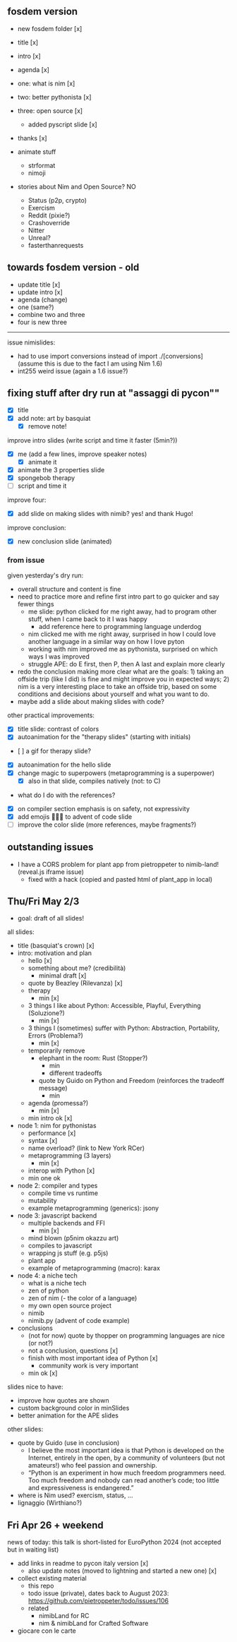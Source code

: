 ## fosdem version

- new fosdem folder [x]
- title [x]
- intro [x]
- agenda [x]
- one: what is nim [x]
- two: better pythonista [x]
- three: open source [x]
  - added pyscript slide [x]
- thanks [x]
- animate stuff
  - strformat
  - nimoji

- stories about Nim and Open Source? NO
  - Status (p2p, crypto)
  - Exercism
  - Reddit (pixie?)
  - Crashoverride
  - Nitter
  - Unreal?
  - fasterthanrequests

## towards fosdem version - old

- update title [x]
- update intro [x]
- agenda (change)
- one (same?)
- combine two and three
- four is new three


----

issue nimislides:
- had to use import conversions instead of import ./[conversions]
  (assume this is due to the fact I am using Nim 1.6)
- int255 weird issue (again a 1.6 issue?)

## fixing stuff after dry run at "assaggi di pycon""

- [x] title
- [x] add note: art by basquiat
  - [x] remove note!

improve intro slides (write script and time it faster (5min?))
- [x] me (add a few lines, improve speaker notes)
  - [x] animate it
- [x] animate the 3 properties slide
- [x] spongebob therapy
- [ ] script and time it

improve four:
- [x] add slide on making slides with nimib? yes! and thank Hugo!

improve conclusion:
- [x] new conclusion slide (animated)

### from issue

given yesterday's dry run:
- overall structure and content is fine
- need to practice more and refine first intro part to go quicker and say fewer things
  - me slide: python clicked for me right away, had to program other stuff, when I came back to it I was happy
    - add reference here to programming language underdog 
  - nim clicked me with me right away, surprised in how I could love another language in a similar way on how I love pyton
  - working with nim improved me as pythonista, surprised on which ways I was improved
  - struggle APE: do E first, then P, then A last and explain more clearly
- redo the conclusion making more clear what are the goals: 1) taking an offside trip (like I did) is fine and might improve you in expected ways; 2) nim is a very interesting place to take an offside trip, based on some conditions and decisions about yourself and what you want to do.
- maybe add a slide about making slides with code?

other practical improvements:
- [x] title slide: contrast of colors
- [x] autoanimation for the "therapy slides" (starting with initials)
- [ ] a gif for therapy slide?
- [x] autoanimation for the hello slide
- [x] change magic to superpowers (metaprogramming is a superpower)
  - [x] also in that slide, compiles natively (not: to C)
- what do I do with the references? 
- [x] on compiler section emphasis is on safety, not expressivity
- [x] add emojis 🎄👨‍💻 to advent of code slide
- [ ] improve the color slide (more references, maybe fragments?)

## outstanding issues

- I have a CORS problem for plant app from pietroppeter to nimib-land! (reveal.js iframe issue)
  - fixed with a hack (copied and pasted html of plant_app in local)

## Thu/Fri May 2/3

- goal: draft of all slides!

all slides:

- title (basquiat's crown) [x]
- intro: motivation and plan
  - hello [x]
  - something about me? (credibilità)
    - minimal draft [x]
  - quote by Beazley (Rilevanza) [x]
  - therapy
    - min [x]
  - 3 things I like about Python: Accessible, Playful, Everything (Soluzione?)
    - min [x]
  - 3 things I (sometimes) suffer with Python: Abstraction, Portability, Errors (Problema?)
    - min [x]
  - temporarily remove
    - elephant in the room: Rust (Stopper?)
      - min 
      - different tradeoffs
    - quote by Guido on Python and Freedom (reinforces the tradeoff message)
      - min
  - agenda (promessa?)
    - min [x]
  - min intro ok [x]
- node 1: nim for pythonistas
  - performance [x]
  - syntax [x]
  - name overload? (link to New York RCer)
  - metaprogramming (3 layers)
    - min [x] 
  - interop with Python [x]
  - min one ok
- node 2: compiler and types
  - compile time vs runtime
  - mutability
  - example metaprogramming (generics): jsony
- node 3: javascript backend
  - multiple backends and FFI
    - min [x]
  - mind blown (p5nim okazzu art)
  - compiles to javascript
  - wrapping js stuff (e.g. p5js)
  - plant app
  - example of metaprogramming (macro): karax
- node 4: a niche tech
  - what is a niche tech
  - zen of python
  - zen of nim
  (- the color of a language)
  - my own open source project
  - nimib
  - nimib.py (advent of code example)
- conclusions
  - (not for now) quote by thopper on programming languages are nice (or not?)
  - not a conclusion, questions [x]
  - finish with most important idea of Python [x]
    - community work is very important
  - min ok [x]

slides nice to have:
- improve how quotes are shown
- custom background color in minSlides
- better animation for the APE slides

other slides:
- quote by Guido (use in conclusion)
  - I believe the most important idea is that Python is developed on the Internet, entirely in the open, by a community of volunteers (but not amateurs!) who feel passion and ownership.
  - “Python is an experiment in how much freedom programmers need. Too much freedom and nobody can read another’s code; too little and expressiveness is endangered.”
- where is Nim used? exercism, status, ...
- lignaggio (Wirthiano?)

## Fri Apr 26 + weekend

news of today: this talk is short-listed for EuroPython 2024 (not accepted but in waiting list)

- add links in readme to pycon italy version [x]
  - also update notes (moved to lightning and started a new one) [x]
- collect existing material
  - this repo
  - todo issue (private), dates back to August 2023: https://github.com/pietroppeter/todo/issues/106
  - related
    - nimibLand for RC
    - nim & nimibLand for Crafted Software
- giocare con le carte

